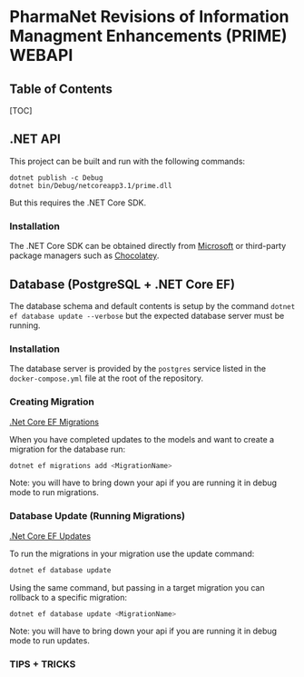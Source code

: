 # PharmaNet Revisions of Information Managment Enhancements (PRIME) WEBAPI

## Table of Contents

[TOC]

## .NET API

This project can be built and run with the following commands:

```
dotnet publish -c Debug
dotnet bin/Debug/netcoreapp3.1/prime.dll
```

But this requires the .NET Core SDK.

### Installation

The .NET Core SDK can be obtained directly from [Microsoft](https://dotnet.microsoft.com/download)
or third-party package managers such as [Chocolatey](https://chocolatey.org/packages/dotnetcore-sdk).

## Database (PostgreSQL + .NET Core EF)

The database schema and default contents is setup by the command `dotnet ef database update --verbose`
but the expected database server must be running.

### Installation

The database server is provided by the `postgres` service listed in the `docker-compose.yml` file at the root of the repository.

### Creating Migration

[.Net Core EF Migrations](https://docs.microsoft.com/en-us/ef/core/managing-schemas/migrations/?tabs=dotnet-core-cli)

When you have completed updates to the models and want to create a migration for the database run:

```bash
dotnet ef migrations add <MigrationName>
```

Note: you will have to bring down your api if you are running it in debug mode to run migrations.

### Database Update (Running Migrations)

[.Net Core EF Updates](https://docs.microsoft.com/en-us/ef/core/managing-schemas/migrations/?tabs=dotnet-core-cli#update-the-database)

To run the migrations in your migration use the update command:

```bash
dotnet ef database update
```

Using the same command, but passing in a target migration you can rollback to a specific migration:

```bash
dotnet ef database update <MigrationName>
```

Note: you will have to bring down your api if you are running it in debug mode to run updates.

### TIPS + TRICKS

